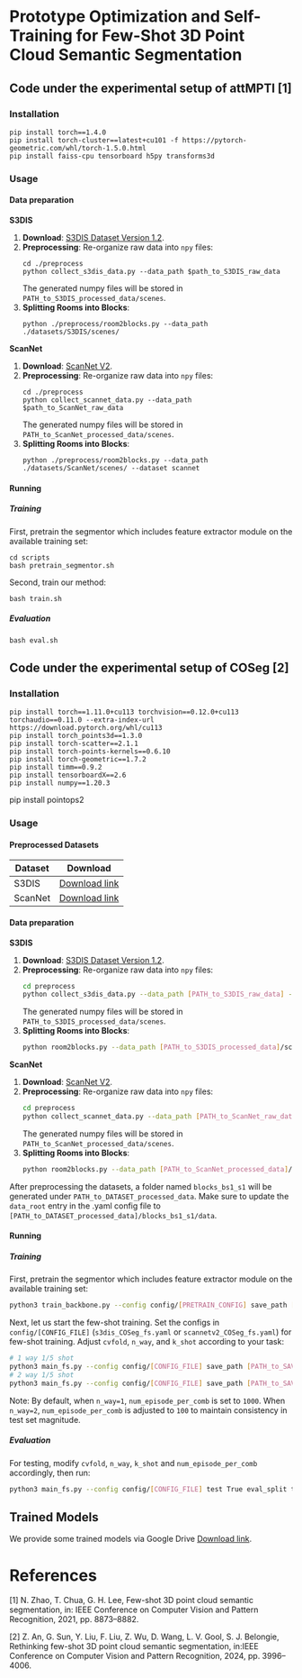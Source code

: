 # Prototype Optimization and Self-Training for Few-Shot 3D Point Cloud Semantic Segmentation

## Code under the experimental setup of attMPTI [1]

### Installation
```
pip install torch==1.4.0
pip install torch-cluster==latest+cu101 -f https://pytorch-geometric.com/whl/torch-1.5.0.html
pip install faiss-cpu tensorboard h5py transforms3d
 ```

### Usage
#### Data preparation
**S3DIS**
1. **Download**: [S3DIS Dataset Version 1.2](http://buildingparser.stanford.edu/dataset.html).
2. **Preprocessing**: Re-organize raw data into `npy` files:
   ```
   cd ./preprocess
   python collect_s3dis_data.py --data_path $path_to_S3DIS_raw_data
   ```
   The generated numpy files will be stored in `PATH_to_S3DIS_processed_data/scenes`.
3. **Splitting Rooms into Blocks**:
    ```
   python ./preprocess/room2blocks.py --data_path ./datasets/S3DIS/scenes/
    ```


**ScanNet**
1. **Download**: [ScanNet V2](http://www.scan-net.org/).
2. **Preprocessing**: Re-organize raw data into `npy` files:
   ```
   cd ./preprocess
   python collect_scannet_data.py --data_path $path_to_ScanNet_raw_data
   ```
   The generated numpy files will be stored in `PATH_to_ScanNet_processed_data/scenes`.
3. **Splitting Rooms into Blocks**:
   ```
   python ./preprocess/room2blocks.py --data_path ./datasets/ScanNet/scenes/ --dataset scannet
   ```
    
#### Running 
##### Training
First, pretrain the segmentor which includes feature extractor module on the available training set:
```
cd scripts
bash pretrain_segmentor.sh
```
Second, train our method:
```
bash train.sh
```

##### Evaluation
```
bash eval.sh
```


## Code under the experimental setup of COSeg [2]

### Installation

```
pip install torch==1.11.0+cu113 torchvision==0.12.0+cu113 torchaudio==0.11.0 --extra-index-url https://download.pytorch.org/whl/cu113
pip install torch_points3d==1.3.0
pip install torch-scatter==2.1.1
pip install torch-points-kernels==0.6.10
pip install torch-geometric==1.7.2
pip install timm==0.9.2
pip install tensorboardX==2.6
pip install numpy==1.20.3
```
pip install pointops2


### Usage

#### Preprocessed Datasets
| Dataset | Download |
| ------------------ | -------|
| S3DIS | [Download link](https://drive.google.com/file/d/1frJ8nf9XLK_fUBG4nrn8Hbslzn7914Ru/view?usp=drive_link) |
| ScanNet | [Download link](https://drive.google.com/file/d/19yESBZumU-VAIPrBr8aYPaw7UqPia4qH/view?usp=drive_link) |

#### Data preparation

**S3DIS**
1. **Download**: [S3DIS Dataset Version 1.2](http://buildingparser.stanford.edu/dataset.html).
2. **Preprocessing**: Re-organize raw data into `npy` files:
   ```bash
   cd preprocess
   python collect_s3dis_data.py --data_path [PATH_to_S3DIS_raw_data] --save_path [PATH_to_S3DIS_processed_data]
   ```
   The generated numpy files will be stored in `PATH_to_S3DIS_processed_data/scenes`.
3. **Splitting Rooms into Blocks**:
    ```bash
    python room2blocks.py --data_path [PATH_to_S3DIS_processed_data]/scenes
    ```


**ScanNet**
1. **Download**: [ScanNet V2](http://www.scan-net.org/).
2. **Preprocessing**: Re-organize raw data into `npy` files:
	```bash
	cd preprocess
	python collect_scannet_data.py --data_path [PATH_to_ScanNet_raw_data] --save_path [PATH_to_ScanNet_processed_data]
	```
   The generated numpy files will be stored in `PATH_to_ScanNet_processed_data/scenes`.
3. **Splitting Rooms into Blocks**:
    ```bash
    python room2blocks.py --data_path [PATH_to_ScanNet_processed_data]/scenes
    ```

After preprocessing the datasets, a folder named `blocks_bs1_s1` will be generated under `PATH_to_DATASET_processed_data`. Make sure to update the `data_root` entry in the .yaml config file to `[PATH_to_DATASET_processed_data]/blocks_bs1_s1/data`.

#### Running
##### Training
First, pretrain the segmentor which includes feature extractor module on the available training set:
```bash
python3 train_backbone.py --config config/[PRETRAIN_CONFIG] save_path [PATH_to_SAVE_BACKBONE] cvfold [CVFOLD]
```

Next, let us start the few-shot training. Set the configs in `config/[CONFIG_FILE]` (`s3dis_COSeg_fs.yaml` or `scannetv2_COSeg_fs.yaml`) for few-shot training. Adjust `cvfold`, `n_way`, and `k_shot` according to your task:

```bash
# 1 way 1/5 shot
python3 main_fs.py --config config/[CONFIG_FILE] save_path [PATH_to_SAVE_MODEL] pretrain_backbone [PATH_to_SAVED_BACKBONE] cvfold [CVFOLD] n_way 1 k_shot [K_SHOT] num_episode_per_comb 1000
# 2 way 1/5 shot
python3 main_fs.py --config config/[CONFIG_FILE] save_path [PATH_to_SAVE_MODEL] pretrain_backbone [PATH_to_SAVED_BACKBONE] cvfold [CVFOLD] n_way 2 k_shot [K_SHOT] num_episode_per_comb 100
```

Note: By default, when `n_way=1`, `num_episode_per_comb` is set to `1000`. When `n_way=2`, `num_episode_per_comb` is adjusted to `100` to maintain consistency in test set magnitude.


##### Evaluation
For testing, modify `cvfold`, `n_way`, `k_shot` and `num_episode_per_comb` accordingly, then run:
```bash
python3 main_fs.py --config config/[CONFIG_FILE] test True eval_split test weight [PATH_to_SAVED_MODEL]
```

## Trained Models 
We provide some trained models via Google Drive [Download link](https://drive.google.com/drive/folders/1U9OFfEdse2J6Qa8CxRiF7JBDgLHcwAUZ?usp=sharing). 

# References
[1] N. Zhao, T. Chua, G. H. Lee, Few-shot 3D point cloud semantic segmentation, in: IEEE Conference on Computer Vision and Pattern Recognition, 2021, pp. 8873–8882.

[2] Z. An, G. Sun, Y. Liu, F. Liu, Z. Wu, D. Wang, L. V. Gool, S. J. Belongie, Rethinking few-shot 3D point cloud semantic segmentation, in:IEEE Conference on Computer Vision and Pattern Recognition, 2024, pp. 3996–4006.

